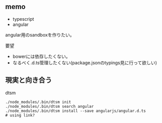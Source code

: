 memo
----------------------------------------

- typescript
- angular

angular用のsandboxを作りたい。

要望

- bowerには依存したくない。
- なるべく.d.ts管理したくない(package.jsonのtypings見に行って欲しい)

現実と向き合う
----------------------------------------

dtsm

```
./node_modules/.bin/dtsm init
./node_modules/.bin/dtsm search angular
./node_modules/.bin/dtsm install --save angularjs/angular.d.ts
# using link?
```
